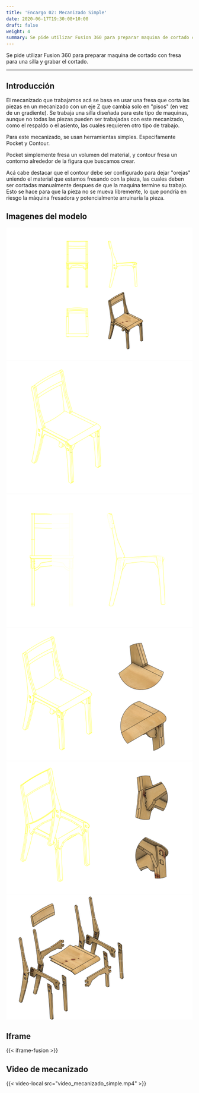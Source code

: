 ```yaml
---
title: 'Encargo 02: Mecanizado Simple'
date: 2020-06-17T19:30:08+10:00
draft: false
weight: 4
summary: Se pide utilizar Fusion 360 para preparar maquina de cortado con fresa para una silla y grabar el cortado.
---
```


Se pide utilizar Fusion 360 para preparar maquina de cortado con fresa para una silla y grabar el cortado.

---

## Introducción

El mecanizado que trabajamos acá se basa en usar una fresa que corta las piezas en un mecanizado con un eje Z que cambia solo en "pisos" (en vez de un gradiente). Se trabaja una silla diseñada para este tipo de maquinas, aunque no todas las piezas pueden ser trabajadas con este mecanizado, como el respaldo o el asiento, las cuales requieren otro tipo de trabajo.

Para este mecanizado, se usan herramientas simples. Especifamente Pocket y Contour.

Pocket simplemente fresa un volumen del material, y contour fresa un contorno alrededor de la figura que buscamos crear.

Acá cabe destacar que el contour debe ser configurado para dejar "orejas" uniendo el material que estamos fresando con la pieza, las cuales deben ser cortadas manualmente despues de que la maquina termine su trabajo. Esto se hace para que la pieza no se mueva libremente, lo que pondría en riesgo la máquina fresadora y potencialmente arruinaría la pieza. 

## Imagenes del modelo

![draw1](/img/Mecanizado_Simple/draw-01.png)
![draw2](/img/Mecanizado_Simple/draw-02.png)
![draw3](/img/Mecanizado_Simple/draw-03.png)
![draw4](/img/Mecanizado_Simple/draw-04.png)
![draw5](/img/Mecanizado_Simple/draw-05.png)
![draw6](/img/Mecanizado_Simple/draw-06.png)

## Iframe

{{< iframe-fusion >}}

## Video de mecanizado

{{< video-local src="video_mecanizado_simple.mp4" >}}